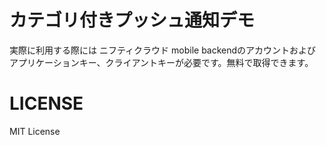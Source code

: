 # カテゴリ付きプッシュ通知デモ

実際に利用する際には ニフティクラウド mobile backendのアカウントおよびアプリケーションキー、クライアントキーが必要です。無料で取得できます。

# LICENSE

MIT License


